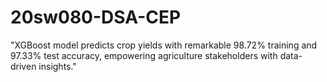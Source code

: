 # 20sw080-DSA-CEP
 "XGBoost model predicts crop yields with remarkable 98.72% training and 97.33% test accuracy, empowering agriculture stakeholders with data-driven insights."
